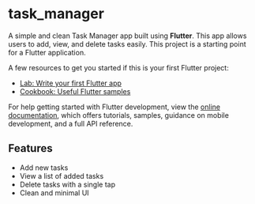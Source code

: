 # task_manager

A simple and clean Task Manager app built using **Flutter**. This app allows users to add, view, and delete tasks easily.
This project is a starting point for a Flutter application.

A few resources to get you started if this is your first Flutter project:

- [Lab: Write your first Flutter app](https://docs.flutter.dev/get-started/codelab)
- [Cookbook: Useful Flutter samples](https://docs.flutter.dev/cookbook)

For help getting started with Flutter development, view the 
[online documentation](https://docs.flutter.dev/), which offers tutorials, samples, guidance on mobile development, and a full API reference.

## Features

- Add new tasks
- View a list of added tasks
- Delete tasks with a single tap
- Clean and minimal UI
